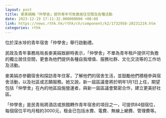 ```yaml
---
layout: post
title: 麥美娟稱「仲學舍」提供青年可負擔居住空間及各種活動
date: 2023-12-19 17:11:32.000000000 +08:00
link: https://news.rthk.hk/rthk/ch/component/k2/1732958-20231219.htm
categories: rthk
---
```


位於深水埗的青年宿舍「仲學舍」舉行啟動禮。

民政及青年事務局局長麥美娟致辭時表示，「仲學舍」不單為青年租戶提供可負擔的獨立居住空間，更會為他們提供各種自我增值、服務社群、文化交流等的工作坊及活動。

麥美娟亦參觀宿舍和探訪青年住客，了解他們的宿舍生活，並鼓勵他們積極參與宿舍活動，以及社區或志願服務。她又說，新一屆區議會將於明年1月1日上任，期望包括「仲學舍」在內的地區設施營運者，與新一屆區議會緊密合作，建立更美好社區。

「仲學舍」是民青局將酒店或旅館轉作青年宿舍的項目之一，可提供84個宿位，每個宿位平均月租約3000元，租金已包括水費、電費、無線上網費、管理費等。

